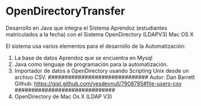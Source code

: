 # OpenDirectoryTransfer
Desarrollo en Java que integra el Sistema Aprendoz (estudiantes matrículados a la fecha) con el Sistema OpenDirectory (LDAPV3) Mac OS X

El sistema usa varios elementos para el desarrollo de la Automatización:

1. La base de datos Aprendoz que se encuentra en Mysql
2. Java como lenguaje de programación para la automatización.
3. Importador de datos a OpenDirectory usando Scripting Unix desde un archivo CSV.
   ##############################
   Autor: Dan Barrett
   Github: https://gist.github.com/yesdevnull/7908795#file-users-csv
   ##############################
4. OpenDirectory de Mac Os X (LDAP V3)


